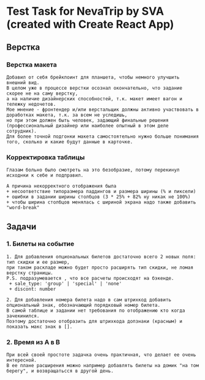 # Test Task for NevaTrip by SVA (created with Create React App)

## Верстка

### Верстка макета
    Добавил от себя брейкпоинт для планшета, чтобы немного улучшить внешний вид.  
    В целом уже в процессе верстки осознал окончательно, что задание скорее не на саму верстку,
    а на наличие дизайнерских способностей, т.к. макет имеет вагон и тележку недочетов.
    Мое мнение - фронтендер и/или верстальщик должны активно участвовать в доработках макета, т.к. за всем не уследишь, 
    но при этом должен быть человек, задающий финальные решения 
    (профессиональный дизайнер или наиболее опытный в этом деле сотрудник).
    Для более точной подгонки макета самостоятельно нужно больше понимания того, сколько и какие будут данные в карточке.

### Корректировка таблицы
    Глазам больно было смотреть на это безобразие, потому перекинул исходнки к себе и подправил.  

    А причина некорректного отображения была  
    + несоответствие типоразмера паддингов и размера ширины (% и пиксели)
    + ошибки в задании ширины столбцов (3 * 25% + 82% ну никак не 100%)
    + чтобы ширина столбцов менялась с шириной экрана надо также добавить "word-break"

## Задачи

### 1. Билеты на событие
    1. Для добавления опциональных билетов достаточно всего 2 новых поля: тип скидки и ее размер,  
    при таком раскладе можно будет просто расширять тип скидки, не ломая верстку страницы. 
    P.S. подразумевается , что все расчеты происходят на бэкенде.  
     + sale_type: 'group' | 'special' | 'none'
     + discont: number

    2. Для добавления номера билета надо в сам штрихкод добавить опциональный знак, обозначающий порядковый номер билета. 
    В самой таблице и задании нет требования по отображению кто когда зачекинился. 
    Поэтому достаточно отобразить для штрихкода допзнаки (красным) и показать макс знак в [].

### 2. Время из A в B
    При всей своей простоте задачка очень практичная, что делает ее очень интересной.
    В ее плане расширения можно например добавлять билеты на домик "на том берегу", и возвращатьсся в другой день.